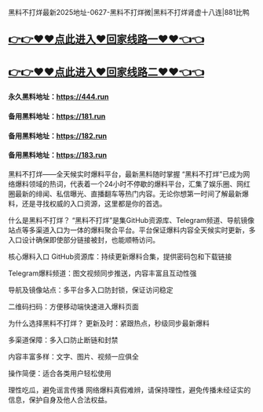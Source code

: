 黑料不打烊最新2025地址-0627-黑料不打烊微|黑料不打烊肾虚十八连|881比鸭

## [👉👉♥♥点此进入♥回家线路一♥♥👈👈](https://unpkg.com/182run/index.html)
## [👉👉♥♥点此进入♥回家线路二♥♥👈👈](https://unpkg.com/182-1run/index.html)

#### 永久黑料地址：https://444.run
#### 备用黑料地址：https://181.run
#### 备用黑料地址：https://182.run
#### 备用黑料地址：https://183.run

黑料不打烊——全天候实时爆料平台，最新黑料随时掌握
“黑料不打烊”已成为网络爆料领域的热词，代表着一个24小时不停歇的爆料平台，汇集了娱乐圈、网红圈最新的绯闻、私信曝光、直播翻车等热门内容。无论你想第一时间了解最新爆料，还是寻找权威的入口资源，这里都是你的首选。

什么是黑料不打烊？
“黑料不打烊”是集GitHub资源库、Telegram频道、导航镜像站点等多渠道入口为一体的爆料聚合平台。平台保证爆料内容全天候实时更新，多入口设计确保即使部分链接被封，也能顺畅访问。

核心爆料入口
GitHub资源库：持续更新爆料合集，提供密码包和下载链接

Telegram爆料频道：图文视频同步推送，内容丰富且互动性强

导航及镜像站点：多平台多入口防封锁，保证访问稳定

二维码扫码：方便移动端快速进入爆料页面

为什么选择黑料不打烊？
更新及时：紧跟热点，秒级同步最新爆料

多渠道保障：多入口防止断链和封禁

内容丰富多样：文字、图片、视频一应俱全

操作简便：适合各类用户轻松使用

理性吃瓜，避免谣言传播
网络爆料真假难辨，请保持理性，避免传播未经证实的信息，保护自身及他人合法权益。















